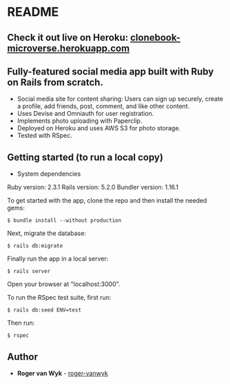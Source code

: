 # README

## Check it out live on Heroku:    [clonebook-microverse.herokuapp.com](https://clonebook-microverse.herokuapp.com)

## Fully-featured social media app built with Ruby on Rails from scratch.
* Social media site for content sharing: Users can sign up securely, create a profile, add friends, post, comment, and like other content.
* Uses Devise and Omniauth for user registration.
* Implements photo uploading with Paperclip.
* Deployed on Heroku and uses AWS S3 for photo storage.
* Tested with RSpec.


## Getting started (to run a local copy)


* System dependencies

Ruby version: 2.3.1
Rails version: 5.2.0
Bundler version: 1.16.1


To get started with the app, clone the repo and then install the needed gems:

```
$ bundle install --without production
```

Next, migrate the database:

```
$ rails db:migrate
```

Finally run the app in a local server:

```
$ rails server
```

Open your browser at "localhost:3000".


To run the RSpec test suite, first run:

```
$ rails db:seed ENV=test
```

Then run:

```
$ rspec
```

## Author

* **Roger van Wyk** - [roger-vanwyk](https://github.com/roger-vanwyk)

